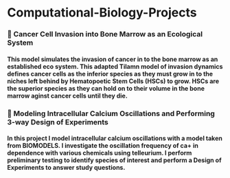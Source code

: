 # Computational-Biology-Projects

### 🦴 Cancer Cell Invasion into Bone Marrow as an Ecological System
#### This model simulates the invasion of cancer in to the bone marrow as an established eco system. This adapted Tilamn model of invasion dynamics defines cancer cells as the  inferior species as they must grow in to the niches left behind by Hematopoetic Stem Cells (HSCs) to grow. HSCs are the superior species as they can hold on to their volume  in the bone marrow aginst cancer cells until they die.

### 🦊 Modeling Intracellular Calcium Oscillations and Performing 3-way Design of Experiments
#### In this project I model intracellular calcium oscillations with a model taken from BIOMODELS. I investigate the oscillation frequency of ca+ in dependence with various  chemicals using telleurium. I perform preliminary testing to identify species of interest and perform a Design of Experiments to answer study questions. 
